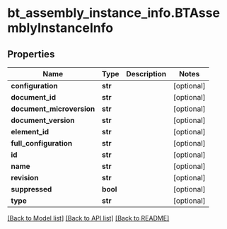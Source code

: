 # bt_assembly_instance_info.BTAssemblyInstanceInfo

## Properties
Name | Type | Description | Notes
------------ | ------------- | ------------- | -------------
**configuration** | **str** |  | [optional] 
**document_id** | **str** |  | [optional] 
**document_microversion** | **str** |  | [optional] 
**document_version** | **str** |  | [optional] 
**element_id** | **str** |  | [optional] 
**full_configuration** | **str** |  | [optional] 
**id** | **str** |  | [optional] 
**name** | **str** |  | [optional] 
**revision** | **str** |  | [optional] 
**suppressed** | **bool** |  | [optional] 
**type** | **str** |  | [optional] 

[[Back to Model list]](../README.md#documentation-for-models) [[Back to API list]](../README.md#documentation-for-api-endpoints) [[Back to README]](../README.md)


